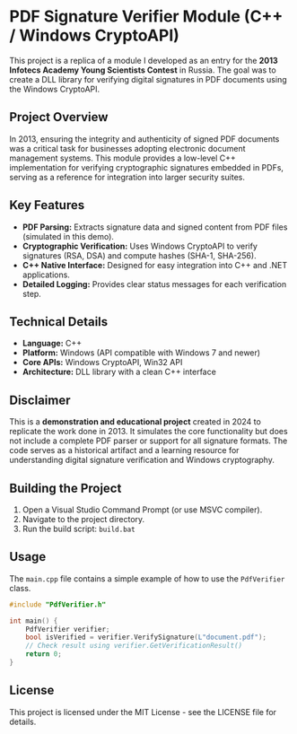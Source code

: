 # PDF Signature Verifier Module (C++ / Windows CryptoAPI)

This project is a replica of a module I developed as an entry for the **2013 Infotecs Academy Young Scientists Contest** in Russia. The goal was to create a DLL library for verifying digital signatures in PDF documents using the Windows CryptoAPI.

## Project Overview

In 2013, ensuring the integrity and authenticity of signed PDF documents was a critical task for businesses adopting electronic document management systems. This module provides a low-level C++ implementation for verifying cryptographic signatures embedded in PDFs, serving as a reference for integration into larger security suites.

## Key Features

*   **PDF Parsing:** Extracts signature data and signed content from PDF files (simulated in this demo).
*   **Cryptographic Verification:** Uses Windows CryptoAPI to verify signatures (RSA, DSA) and compute hashes (SHA-1, SHA-256).
*   **C++ Native Interface:** Designed for easy integration into C++ and .NET applications.
*   **Detailed Logging:** Provides clear status messages for each verification step.

## Technical Details

*   **Language:** C++
*   **Platform:** Windows (API compatible with Windows 7 and newer)
*   **Core APIs:** Windows CryptoAPI, Win32 API
*   **Architecture:** DLL library with a clean C++ interface

## Disclaimer

This is a **demonstration and educational project** created in 2024 to replicate the work done in 2013. It simulates the core functionality but does not include a complete PDF parser or support for all signature formats. The code serves as a historical artifact and a learning resource for understanding digital signature verification and Windows cryptography.

## Building the Project

1.  Open a Visual Studio Command Prompt (or use MSVC compiler).
2.  Navigate to the project directory.
3.  Run the build script: `build.bat`

## Usage

The `main.cpp` file contains a simple example of how to use the `PdfVerifier` class.

```cpp
#include "PdfVerifier.h"

int main() {
    PdfVerifier verifier;
    bool isVerified = verifier.VerifySignature(L"document.pdf");
    // Check result using verifier.GetVerificationResult()
    return 0;
}
```

## License

This project is licensed under the MIT License - see the LICENSE file for details.
```

